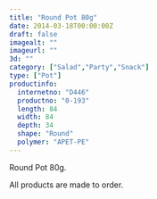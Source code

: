 ```yaml
---
title: "Round Pot 80g"
date: 2014-03-18T00:00:00Z
draft: false
imagealt: ""
imageurl: ""
3d: ""
category: ["Salad","Party","Snack"]
type: ["Pot"]
productinfo:
  internetno: "D446"
  productno: "0-193"
  length: 84
  width: 84
  depth: 34
  shape: "Round"
  polymer: "APET-PE"
---
```

Round Pot 80g.

All products are made to order.